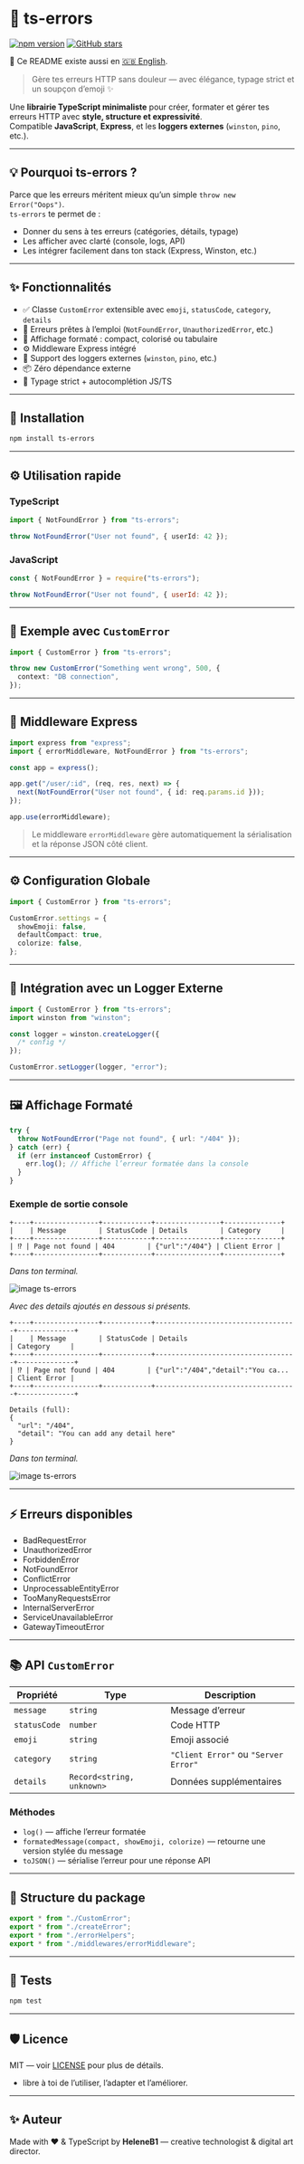 # 🧱 ts-errors

[![npm version](https://img.shields.io/npm/v/ts-errors)](https://www.npmjs.com/package/ts-errors)
[![GitHub stars](https://img.shields.io/github/stars/Heleneb1/ts-errors?style=social)](https://github.com/Heleneb1/ts-errors)

📘 Ce README existe aussi en [🇬🇧 English](README.md).

> Gère tes erreurs HTTP sans douleur — avec élégance, typage strict et un soupçon d’emoji ✨

Une **librairie TypeScript minimaliste** pour créer, formater et gérer tes erreurs HTTP avec **style, structure et expressivité**.  
Compatible **JavaScript**, **Express**, et les **loggers externes** (`winston`, `pino`, etc.).

---

## 💡 Pourquoi ts-errors ?

Parce que les erreurs méritent mieux qu’un simple `throw new Error("Oops")`.  
`ts-errors` te permet de :

- Donner du sens à tes erreurs (catégories, détails, typage)
- Les afficher avec clarté (console, logs, API)
- Les intégrer facilement dans ton stack (Express, Winston, etc.)

---

## ✨ Fonctionnalités

- ✅ Classe `CustomError` extensible avec `emoji`, `statusCode`, `category`, `details`
- 🎯 Erreurs prêtes à l’emploi (`NotFoundError`, `UnauthorizedError`, etc.)
- 🎨 Affichage formaté : compact, colorisé ou tabulaire
- ⚙️ Middleware Express intégré
- 🔌 Support des loggers externes (`winston`, `pino`, etc.)
- 📦 Zéro dépendance externe
- 🧠 Typage strict + autocomplétion JS/TS

---

## 🚀 Installation

```bash
npm install ts-errors
```

---

## ⚙️ Utilisation rapide

### TypeScript

```ts
import { NotFoundError } from "ts-errors";

throw NotFoundError("User not found", { userId: 42 });
```

### JavaScript

```js
const { NotFoundError } = require("ts-errors");

throw NotFoundError("User not found", { userId: 42 });
```

---

## 🧩 Exemple avec `CustomError`

```ts
import { CustomError } from "ts-errors";

throw new CustomError("Something went wrong", 500, {
  context: "DB connection",
});
```

---

## 🧰 Middleware Express

```ts
import express from "express";
import { errorMiddleware, NotFoundError } from "ts-errors";

const app = express();

app.get("/user/:id", (req, res, next) => {
  next(NotFoundError("User not found", { id: req.params.id }));
});

app.use(errorMiddleware);
```

> Le middleware `errorMiddleware` gère automatiquement la sérialisation et la réponse JSON côté client.

---

## ⚙️ Configuration Globale

```ts
import { CustomError } from "ts-errors";

CustomError.settings = {
  showEmoji: false,
  defaultCompact: true,
  colorize: false,
};
```

---

## 🔌 Intégration avec un Logger Externe

```ts
import { CustomError } from "ts-errors";
import winston from "winston";

const logger = winston.createLogger({
  /* config */
});

CustomError.setLogger(logger, "error");
```

---

## 🖼️ Affichage Formaté

```ts
try {
  throw NotFoundError("Page not found", { url: "/404" });
} catch (err) {
  if (err instanceof CustomError) {
    err.log(); // Affiche l’erreur formatée dans la console
  }
}
```

### Exemple de sortie console

```
+----+----------------+------------+----------------+--------------+
|    | Message        | StatusCode | Details        | Category     |
+----+----------------+------------+----------------+--------------+
| ⁉️ | Page not found | 404        | {"url":"/404"} | Client Error |
+----+----------------+------------+----------------+--------------+
```

_Dans ton terminal._

![image ts-errors](https://raw.githubusercontent.com/Heleneb1/ts-errors/main/assets/image1.png)

_Avec des details ajoutés en dessous si présents._

```
+----+----------------+------------+-----------------------------------+--------------+
|    | Message        | StatusCode | Details                           | Category     |
+----+----------------+------------+-----------------------------------+--------------+
| ⁉️ | Page not found | 404        | {"url":"/404","detail":"You ca... | Client Error |
+----+----------------+------------+-----------------------------------+--------------+

Details (full):
{
  "url": "/404",
  "detail": "You can add any detail here"
}
```

_Dans ton terminal._

![image ts-errors](https://raw.githubusercontent.com/Heleneb1/ts-errors/main/assets/image2.png)

---

## ⚡ Erreurs disponibles

- BadRequestError
- UnauthorizedError
- ForbiddenError
- NotFoundError
- ConflictError
- UnprocessableEntityError
- TooManyRequestsError
- InternalServerError
- ServiceUnavailableError
- GatewayTimeoutError

---

## 📚 API `CustomError`

| Propriété    | Type                      | Description                          |
| ------------ | ------------------------- | ------------------------------------ |
| `message`    | `string`                  | Message d’erreur                     |
| `statusCode` | `number`                  | Code HTTP                            |
| `emoji`      | `string`                  | Emoji associé                        |
| `category`   | `string`                  | `"Client Error"` ou `"Server Error"` |
| `details`    | `Record<string, unknown>` | Données supplémentaires              |

### Méthodes

- `log()` — affiche l’erreur formatée
- `formatedMessage(compact, showEmoji, colorize)` — retourne une version stylée du message
- `toJSON()` — sérialise l’erreur pour une réponse API

---

## 🧱 Structure du package

```ts
export * from "./CustomError";
export * from "./createError";
export * from "./errorHelpers";
export * from "./middlewares/errorMiddleware";
```

---

## 🧪 Tests

```bash
npm test
```

---

## 🛡️ Licence

MIT — voir [LICENSE](LICENSE) pour plus de détails.

- libre à toi de l’utiliser, l’adapter et l’améliorer.

---

## ✨ Auteur

Made with ❤️ & TypeScript by **HeleneB1** — creative technologist & digital art director.
